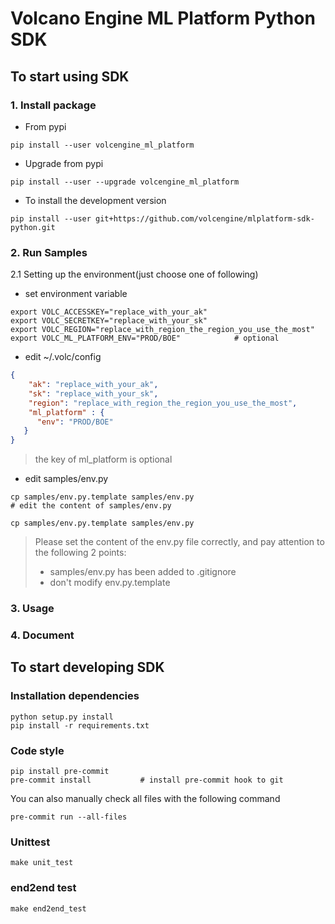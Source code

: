# Volcano Engine ML Platform Python SDK


## To start using SDK

### 1. Install package
* From pypi
```
pip install --user volcengine_ml_platform
```
* Upgrade from pypi
```
pip install --user --upgrade volcengine_ml_platform
```
* To install the development version
```
pip install --user git+https://github.com/volcengine/mlplatform-sdk-python.git
```

### 2. Run Samples
2.1 Setting up the environment(just choose one of following)

* set environment variable
```
export VOLC_ACCESSKEY="replace_with_your_ak"
export VOLC_SECRETKEY="replace_with_your_sk"
export VOLC_REGION="replace_with_region_the_region_you_use_the_most"
export VOLC_ML_PLATFORM_ENV="PROD/BOE"            # optional
```


* edit ~/.volc/config

```json
{
    "ak": "replace_with_your_ak",
    "sk": "replace_with_your_sk",
    "region": "replace_with_region_the_region_you_use_the_most",
    "ml_platform" : {
      "env": "PROD/BOE"
   }
}
```
> the key of ml_platform is optional

* edit samples/env.py
```
cp samples/env.py.template samples/env.py
# edit the content of samples/env.py
```
```
cp samples/env.py.template samples/env.py
```

> Please set the content of the env.py file correctly, and pay attention to the following 2 points:
>   - samples/env.py has been added to .gitignore
>   - don't modify env.py.template


### 3. Usage



### 4. Document



## To start developing SDK
### Installation dependencies
```
python setup.py install
pip install -r requirements.txt
```
### Code style
```
pip install pre-commit
pre-commit install           # install pre-commit hook to git
```
You can also manually check all files with the following command
```
pre-commit run --all-files
```

### Unittest
```
make unit_test
```

### end2end test
```
make end2end_test
```
